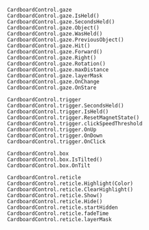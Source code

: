 ﻿```
CardboardControl.gaze
CardboardControl.gaze.IsHeld()
CardboardControl.gaze.SecondsHeld()
CardboardControl.gaze.Object()
CardboardControl.gaze.WasHeld()
CardboardControl.gaze.PreviousObject()
CardboardControl.gaze.Hit()
CardboardControl.gaze.Forward()
CardboardControl.gaze.Right()
CardboardControl.gaze.Rotation()
CardboardControl.gaze.maxDistance
CardboardControl.gaze.layerMask
CardboardControl.gaze.OnChange
CardboardControl.gaze.OnStare
```
```
CardboardControl.trigger
CardboardControl.trigger.SecondsHeld()
CardboardControl.trigger.IsHeld()
CardboardControl.trigger.ResetMagnetState()
CardboardControl.trigger.clickSpeedThreshold
CardboardControl.trigger.OnUp
CardboardControl.trigger.OnDown
CardboardControl.trigger.OnClick
```
```
CardboardControl.box
CardboardControl.box.IsTilted()
CardboardControl.box.OnTilt
```
```
CardboardControl.reticle
CardboardControl.reticle.Highlight(Color)
CardboardControl.reticle.ClearHighlight()
CardboardControl.reticle.Show()
CardboardControl.reticle.Hide()
CardboardControl.reticle.startHidden
CardboardControl.reticle.fadeTime
CardboardControl.reticle.layerMask
```
